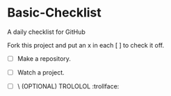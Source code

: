# Basic-Checklist
A daily checklist for GitHub

Fork this project and put an x in each [ ] to check it off.

- [ ] Make a repository.

- [ ] Watch a project.

- [ ] \ (OPTIONAL) TROLOLOL :trollface:
